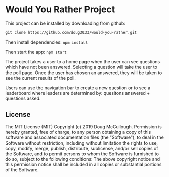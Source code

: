 # Would You Rather Project

This project can be installed by downloading from github:

`git clone https://github.com/doug3033/would-you-rather.git`

Then install dependencies:
`npm install`

Then start the app:
`npm start`

The project takes a user to a home page when the user can see questions which have not been answered. Selecting a question will take the user to the poll page.  Once the user has chosen an answered, they will be taken to see the current results of the poll.

Users can use the navigation bar to create a new question or to see a leaderboard where leaders are determined by:
quesitons answered + questions asked.

## License
The MIT License (MIT)
Copyright (c) 2019 Doug McCullough.
Permission is hereby granted, free of charge, to any person obtaining a copy of this software and associated documentation files (the "Software"), to deal in the Software without restriction, including without limitation the rights to use, copy, modify, merge, publish, distribute, sublicense, and/or sell copies of the Software, and to permit persons to whom the Software is furnished to do so, subject to the following conditions: The above copyright notice and this permission notice shall be included in all copies or substantial portions of the Software.
